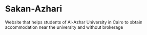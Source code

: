 # Sakan-Azhari
Website that helps students of Al-Azhar University in Cairo to obtain accommodation near the university and without brokerage

